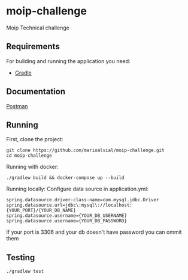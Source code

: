 # moip-challenge

Moip Technical challenge 

## Requirements

For building and running the application you need:

- [Gradle](https://gradle.org/)

## Documentation
[Postman](https://documenter.getpostman.com/view/2673922/RVnZhyTK)

## Running

First, clone the project:

```shell
git clone https://github.com/marioalvial/moip-challenge.git
cd moip-challenge
```
Running with docker:

```shell
./gradlew build && docker-compose up --build
```

Running locally:
Configure data source in application.yml:

```
spring.datasource.driver-class-name=com.mysql.jdbc.Driver
spring.datasource.url=jdbc\:mysql\://localhost:{YOUR_PORT}/{YOUR_DB_NAME}
spring.datasource.username={YOUR_DB_USERNAME}
spring.datasource.username={YOUR_DB_PASSWORD}
```
If your port is 3306 and your db doesn't have password you can ommit them

##  Testing

```shell
./gradlew test
```
